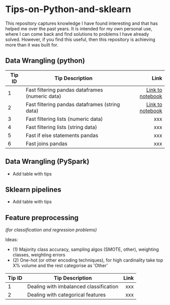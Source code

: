 # Tips-on-Python-and-sklearn

This repository captures knowledge I have found interesting and that has helped me over the past years. It is intended for my own personal use, where I can come back and find solutions to problems I have already solved. However, if you find this useful, then this repository is achieving more than it was built for. 


## Data Wrangling (python)

| Tip ID | Tip Description                                 |                                                                                                                                                Link |
|--------|-------------------------------------------------|----------------------------------------------------------------------------------------------------------------------------------------------------:|
| 1      | Fast filtering pandas dataframes (numeric data) | [Link to notebook](https://github.com/JoseParrenoGarcia/Tips-on-Python-and-sklearn/blob/main/data-wrangling/fast-filtering-pandas-df-numeric.ipynb) |
| 2      | Fast filtering pandas dataframes (string data)  |  [Link to notebook](https://github.com/JoseParrenoGarcia/Tips-on-Python-and-sklearn/blob/main/data-wrangling/fast-filtering-pandas-df-string.ipynb) |
| 3      | Fast filtering lists (numeric data)             |                                                                                                                                                 xxx |
| 4      | Fast filtering lists (string data)              |                                                                                                                                                 xxx |
| 5      | Fast if else statements pandas                  |                                                                                                                                                 xxx |
| 6      | Fast joins pandas                               |                                                                                                                                                 xxx |

## Data Wrangling (PySpark)

* Add table with tips

## Sklearn pipelines

* Add table with tips

## Feature preprocessing 
*(for classification and regression problems)*

Ideas:
* (1) Majority class accuracy, sampling algos (SMOTE, other), weighting classes, weighting errors
* (2) One-hot (or other encoding techniques), for high cardinality take top X% volume and the rest categorise as 'Other'

| Tip ID | Tip Description                          | Link |
|--------|------------------------------------------|-----:|
| 1      | Dealing with imbalanced classification   |  xxx |
| 2      | Dealing with categorical features        |  xxx |


